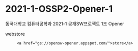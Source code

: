 # 2021-1-OSSP2-Opener-1
동국대학교 컴퓨터공학과 2021-1 공개SW프로젝트 1조 Opener

webstore


<!DOCTYPE html>

<html>

<head>

<title>html 링크 걸기</title>

</head>

<body>

         <a href="gs://opensw-opener.appspot.com/">store</a>

</body>

</html>
